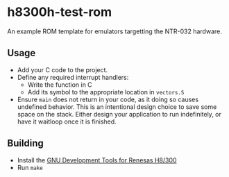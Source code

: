 # h8300h-test-rom

An example ROM template for emulators targetting the NTR-032 hardware.

## Usage

- Add your C code to the project.
- Define any required interrupt handlers:
   * Write the function in C
   * Add its symbol to the appropriate location in `vectors.S`
- Ensure `main` does not return in your code, as it doing so causes undefined behavior. This is an intentional design choice to save some space on the stack. Either design your application to run indefinitely, or have it waitloop once it is finished.

## Building

- Install the [GNU Development Tools for Renesas H8/300](https://h8300-hms.sourceforge.net/)
- Run `make`
